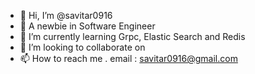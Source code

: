 - 👋 Hi, I’m @savitar0916
- 👀 A newbie in Software Engineer 
- 🌱 I’m currently learning Grpc, Elastic Search and Redis
- 💞️ I’m looking to collaborate on 
- 📫 How to reach me . email : savitar0916@gmail.com

<!---
savitar0916/savitar0916 is a ✨ special ✨ repository because its `README.md` (this file) appears on your GitHub profile.
You can click the Preview link to take a look at your changes.
--->
